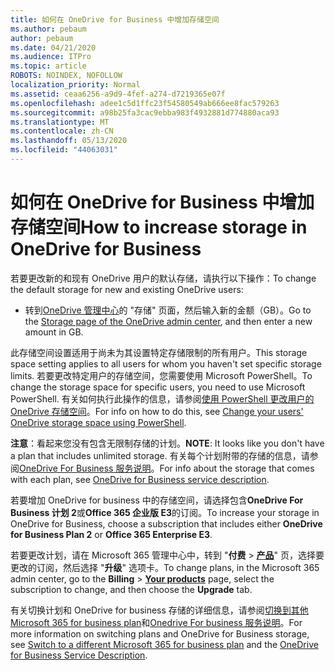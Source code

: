 ```yaml
---
title: 如何在 OneDrive for Business 中增加存储空间
ms.author: pebaum
author: pebaum
ms.date: 04/21/2020
ms.audience: ITPro
ms.topic: article
ROBOTS: NOINDEX, NOFOLLOW
localization_priority: Normal
ms.assetid: ceaa6256-a9d9-4fef-a274-d7219365e07f
ms.openlocfilehash: adee1c5d1ffc23f54580549ab666ee8fac579263
ms.sourcegitcommit: a98b25fa3cac9ebba983f4932881d774880aca93
ms.translationtype: MT
ms.contentlocale: zh-CN
ms.lasthandoff: 05/13/2020
ms.locfileid: "44063031"
---
```

# <a name="how-to-increase-storage-in-onedrive-for-business"></a><span data-ttu-id="757c5-102">如何在 OneDrive for Business 中增加存储空间</span><span class="sxs-lookup"><span data-stu-id="757c5-102">How to increase storage in OneDrive for Business</span></span>

<span data-ttu-id="757c5-103">若要更改新的和现有 OneDrive 用户的默认存储，请执行以下操作：</span><span class="sxs-lookup"><span data-stu-id="757c5-103">To change the default storage for new and existing OneDrive users:</span></span>
  
- <span data-ttu-id="757c5-104">转到[OneDrive 管理中心](https://admin.onedrive.com/?v=StorageSettings)的 "存储" 页面，然后输入新的金额（GB）。</span><span class="sxs-lookup"><span data-stu-id="757c5-104">Go to the [Storage page of the OneDrive admin center](https://admin.onedrive.com/?v=StorageSettings), and then enter a new amount in GB.</span></span>

<span data-ttu-id="757c5-105">此存储空间设置适用于尚未为其设置特定存储限制的所有用户。</span><span class="sxs-lookup"><span data-stu-id="757c5-105">This storage space setting applies to all users for whom you haven't set specific storage limits.</span></span> <span data-ttu-id="757c5-106">若要更改特定用户的存储空间，您需要使用 Microsoft PowerShell。</span><span class="sxs-lookup"><span data-stu-id="757c5-106">To change the storage space for specific users, you need to use Microsoft PowerShell.</span></span> <span data-ttu-id="757c5-107">有关如何执行此操作的信息，请参阅[使用 PowerShell 更改用户的 OneDrive 存储空间](https://go.microsoft.com/fwlink/?linkid=866402)。</span><span class="sxs-lookup"><span data-stu-id="757c5-107">For info on how to do this, see [Change your users' OneDrive storage space using PowerShell](https://go.microsoft.com/fwlink/?linkid=866402).</span></span>

<span data-ttu-id="757c5-108">**注意**：看起来您没有包含无限制存储的计划。</span><span class="sxs-lookup"><span data-stu-id="757c5-108">**NOTE**: It looks like you don't have a plan that includes unlimited storage.</span></span> <span data-ttu-id="757c5-109">有关每个计划附带的存储的信息，请参阅[OneDrive For Business 服务说明](https://go.microsoft.com/fwlink/p/?LinkID=826071)。</span><span class="sxs-lookup"><span data-stu-id="757c5-109">For info about the storage that comes with each plan, see [OneDrive for Business service description](https://go.microsoft.com/fwlink/p/?LinkID=826071).</span></span>
  
<span data-ttu-id="757c5-110">若要增加 OneDrive for business 中的存储空间，请选择包含**OneDrive For Business 计划 2**或**Office 365 企业版 E3**的订阅。</span><span class="sxs-lookup"><span data-stu-id="757c5-110">To increase your storage in OneDrive for Business, choose a subscription that includes either **OneDrive for Business Plan 2** or **Office 365 Enterprise E3**.</span></span> 
  
<span data-ttu-id="757c5-111">若要更改计划，请在 Microsoft 365 管理中心中，转到 "**付费** \> **[产品](https://go.microsoft.com/fwlink/p/?linkid=842054)**" 页，选择要更改的订阅，然后选择 "**升级**" 选项卡。</span><span class="sxs-lookup"><span data-stu-id="757c5-111">To change plans, in the Microsoft 365 admin center, go to the **Billing** \> **[Your products](https://go.microsoft.com/fwlink/p/?linkid=842054)** page, select the subscription to change, and then choose the **Upgrade** tab.</span></span>
  
<span data-ttu-id="757c5-112">有关切换计划和 OneDrive for business 存储的详细信息，请参阅[切换到其他 Microsoft 365 for business plan](https://go.microsoft.com/fwlink/?LinkId=2031117)和[Onedrive For business 服务说明](https://go.microsoft.com/fwlink/p/?LinkId-2031122)。</span><span class="sxs-lookup"><span data-stu-id="757c5-112">For more information on switching plans and OneDrive for Business storage, see [Switch to a different Microsoft 365 for business plan](https://go.microsoft.com/fwlink/?LinkId=2031117) and the [OneDrive for Business Service Description](https://go.microsoft.com/fwlink/p/?LinkId-2031122).</span></span>